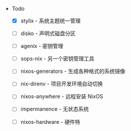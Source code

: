 - Todo
    - [x] stylix - 系统主题统一管理
    - [ ] disko - 声明式磁盘分区
    - [ ] agenix - 密钥管理
    - [ ] sops-nix - 另一个密钥管理工具
    - [ ] nixos-generators - 生成各种格式的系统镜像
    - [ ] nix-direnv - 项目开发环境自动切换
    - [ ] nixos-anywhere - 远程安装 NixOS
    - [ ] impermanence - 无状态系统
    - [ ] nixos-hardware - 硬件特



